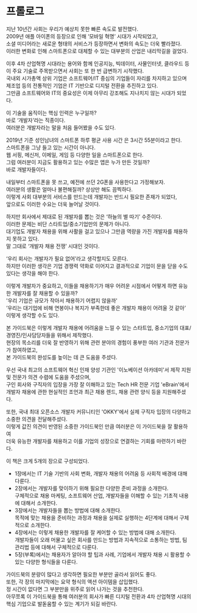 # 프롤로그

지난 10년간 사회는 우리가 예상치 못한 빠른 속도로 발전했다.<br>
2009년 애플 아이폰의 등장으로 인해 ‘모바일 혁명’ 시대가 시작되었고,<br>
소셜 미디어라는 새로운 형태의 서비스가 등장하면서 변화의 속도는 더욱 빨라졌다.<br>
이러한 변화로 인해 스마트폰으로 대체할 수 있는 대부분의 산업은 내리막길을 걸었다.<br>

이후 4차 산업혁명 시대라는 용어와 함께 인공지능, 빅데이터, 사물인터넷, 클라우드 등이 주요 기술로 주목받으면서 사회는 또 한 번 급변하기 시작했다.<br>
국내외 시가총액 상위 기업은 소프트웨어/IT 중심의 기업들이 자리를 차지하고 있으며 제조업 등의 전통적인 기업은 IT 기반으로 디지털 전환을 추진하고 있다.<br>
그만큼 소프트웨어와 IT의 중요성은 이제 아무리 강조해도 지나치지 않는 시대가 되었다.<br>

이 기술을 움직이는 핵심 인력은 누구일까?<br>
바로 ‘개발자’라는 직종이다.<br>
여러분은 개발자라는 말을 처음 들어봤을 수도 있다.<br>

2019년 기준 성인남녀의 스마트폰 하루 평균 사용 시간 은 3시간 55분이라고 한다.<br>
스마트폰을 그냥 들고 있는 시간이 아니다.<br>
웹 서핑, 메신저, 이메일, 게임 등 다양한 일을 스마트폰으로 한다.<br>
그럼 여러분이 지금도 활용하고 있는 수많은 앱은 누가 만든 것일까?<br>
바로 개발자들이다.<br>

내일부터 스마트폰을 못 쓰고, 예전에 쓰던 2G폰을 사용한다고 가정해보자.<br>
여러분의 생활은 얼마나 불편해질까? 상상만 해도 끔찍하다.<br>
이렇게 사회 대부분의 서비스를 만드는데 개발자는 반드시 필요한 존재가 되었다,<br>
앞으로도 이러한 수요는 더욱 늘어날 것이다.<br>

하지만 회사에서 제대로 된 개발자를 뽑는 것은 ‘하늘의 별 따기’ 수준이다.<br>
이러한 문제는 비단 스타트업/중소기업만의 문제가 아니다.<br>
대기업도 개발자 채용을 위해 사활을 걸고 있으나 그만큼 역량을 가진 개발자를 채용하지 못하고 있다.<br>
말 그대로 ‘개발자 채용 전쟁’ 시대인 것이다.<br>

‘우리 회사는 개발자가 필요 없어’라고 생각할지도 모른다.<br>
하지만 이러한 생각은 기업 경쟁력 약화로 이어지고 결과적으로 기업이 문을 닫을 수도 있다는 생각을 해야 한다.<br>

이렇게 개발자가 중요하고, 이들을 채용하기가 매우 어려운 시점에서 어떻게 하면 유능한 개발자를 잘 채용할 수 있을까?<br>
'우리 기업은 규모가 작아서 채용하기 어렵지 않을까'<br>
‘우리는 대기업에 비해 연봉이나 복지가 부족한데 좋은 개발자 채용이 어려울 것 같아’<br>
이렇게 생각할 수도 있다.<br>

본 가이드북은 이렇게 개발자 채용에 어려움을 느낄 수 있는 스타트업, 중소기업의 대표/경영진/인사담당자들을 위해서 제작했다.<br>
현장의 목소리를 더욱 잘 반영하기 위해 관련 분야의 경험이 풍부한 여러 기관과 전문가가 참여하였고,<br>
본 가이드북의 완성도를 높이는 데 큰 도움을 주셨다.<br>

우선 국내 최고의 소프트웨어 혁신 인재 양성 기관인 '이노베이션 아카데미'서 제작 지원 및 전문가 의견 수렴에 도움을 주셨으며,<br>
구인 회사와 구직자의 입장을 가장 잘 이해하고 있는 Tech HR 전문 기업 'eBrain'에서<br>
개발자 채용에 관한 현실적인 조언과 최근 채용 렌드, 채용 관련 양식 등을 지원해주셨다.<br>

또한, 국내 최대 오픈소스 개발자 커뮤니티인 'OKKY'에서 실제 구직자 입장의 다양하고 소중한 의견을 전달해주셨다.<br>
이렇게 값진 의견이 반영된 소중한 가이드북인 만큼 여러분은 이 가이드북을 잘 활용하여<br>
더욱 유능한 개발자를 채용하고 이를 기업의 성장으로 연결하는 기회를 마련하기 바란다.<br>

‌‌이 책은 크게 5개의 장으로 구성되었다.<br>
- 1장에서는 IT 기술 기반의 사회 변화, 개발자 채용의 어려움 등 사회적 배경에 대해 다룬다.<br>
- 2장에서는 개발자를 맞이하기 위해 필요한 다양한 준비 과정을 소개한다.<br>
구체적으로 채용 마케팅, 소프트웨어 산업, 개발자들을 이해할 수 있는 기초적 내용에 대해서 소개한다.<br>
- 3장에서는 개발자들을 뽑는 방법에 대해 소개한다.<br>
목적에 맞는 채용을 준비하는 과정과 채용을 실제로 실행하는 4단계에 대해서 구체적으로 소개한다.<br>
- 4장에서는 이렇게 채용한 개발자를 잘 케어할 수 있는 방법에 대해 소개한다.<br>
개발자들이 오래 머물고 싶은 회사를 만드는 방법과 지속적으로 소통하는 방법, 팀 관리법 등에 대해서 구체적으로 다룬다.<br>
- 5장\(부록\)에서는 채용자가 알아야 할 팁과 사례, 기업에서 개발자 채용 시 활용할 수 있는 다양한 형식들을 다룬다.<br>

가이드북의 분량이 많다고 생각하면 필요한 부분만 골라서 읽어도 좋다.<br>
또한, 각 장의 마지막에는 요약 형식의 액션 아이템을 삽입했다.<br>
정 시간이 없다면 그 부분만을 위주로 읽어 나가는 것을 추천한다.<br>
아무쪼록 이 가이드북을 통해 여러분의 회사가 빠른 디지털 전환과 4차 산업혁명 시대의 핵심 기업으로 발돋움할 수 있는 계기가 되길 바란다.

